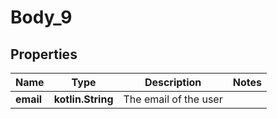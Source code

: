 
# Body_9

## Properties
Name | Type | Description | Notes
------------ | ------------- | ------------- | -------------
**email** | **kotlin.String** | The email of the user | 




